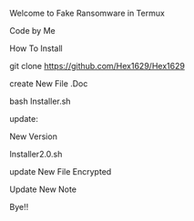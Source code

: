 Welcome to Fake Ransomware in Termux

Code by Me

How To Install

git clone https://github.com/Hex1629/Hex1629

create New File .Doc

bash Installer.sh
 
update:

New Version

Installer2.0.sh

update New File Encrypted

Update New Note

Bye!!
